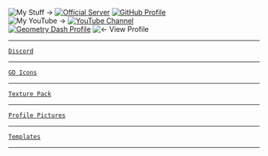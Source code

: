 ![My Stuff ->](https://cdn.discordapp.com/emojis/887622415784488971.png?size=128)
[![Official Server](https://cdn.discordapp.com/emojis/874089012489519114.png?size=80)](https://discord.gg/JGEjfm5Gn4)
[![GitHub Profile](https://cdn.discordapp.com/emojis/874089226197692436.png?size=80)](https://github.com/Reper2)  
![My YouTube ->](https://cdn.discordapp.com/emojis/887622823550529607.png?size=128)
[![YouTube Channel](https://cdn.discordapp.com/emojis/874090930855092265.png?size=80)](https://www.youtube.com/channel/UCofCDfLjs_TkiC-p0-k_9XA)  
[![Geometry Dash Profile](https://cdn.discordapp.com/emojis/651522650992148492.png?size=80)](https://gdbrowser.com/u/ReperGD2)
![<- View Profile](https://cdn.discordapp.com/emojis/887622199178063892.png?size=128)  

---

[`Discord`](https://reper2.github.io/Downloadable-Files/discord)

---

[`GD Icons`](https://reper2.github.io/Downloadable-Files/gd-icons)

---

[`Texture Pack`](https://reper2.github.io/Downloadable-Files/texture-pack)

---

[`Profile Pictures`](https://reper2.github.io/Downloadable-Files/pfp)

---

[`Templates`](https://reper2.github.io/Downloadable-Files/templates)

---
